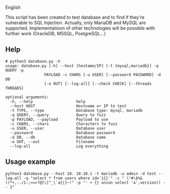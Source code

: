 English

This script has been created to test database and to find if they're vulnerable to SQL Injection.
Actually, only MariaDB and MySQL are supported. Implementatioon of other technologies will be possible with further work (OracleDB, MSSQL, PostgreSQL...)


## Help
```
# python3 database.py -h 
usage: database.py [-h] --host [hostame/IP] [-t {mysql,mariadb}] -q QUERY -p
                 PAYLOAD -c CHARS [-u USER] [--password PASSWORD] -d DB
                 [-o OUT] [--log-all] [--check CHECK] [--threads THREADS]

optional arguments:
  -h, --help                   help
  --host HOST                  Hostname or IP to test
  -t TYPE, --type              Database type: mysql, mariadb
  -q QUERY, --query            Query to fuzz
  -p PAYLOAD, --payload        Payload to use
  -c CHARS, --chars            Characters to fuzz
  -u USER, --user              Database user
  --password                   Database password
  -d DB, --db                  Database name
  -o OUT, --out                Filename
  --log-all                    Log everything
```

## Usage example
```
python3 database.py --host 10. 10.10.1 -t mariadb -u admin -d test --log-all -q "select * from users where id='1{}'" -c " \"#\$%&()*+,-./1:;<=>?@[\]^_\`a{|}~!" -p "' + {} union select 'a',version() -- 1"
```
